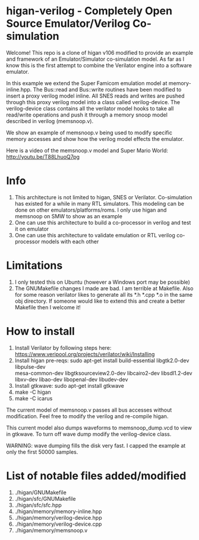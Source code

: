 higan-verilog - Completely Open Source Emulator/Verilog Co-simulation
===============================

Welcome! This repo is a clone of higan v106 modified to provide an example and framework of an Emulator/Simulator co-simulation model. As far as I know this is the first attempt to combine the Verilator engine into a software emulator.

In this example we extend the Super Famicom emulation model at memory-inline.hpp. The Bus::read and Bus::write routines have been modified to insert a proxy verilog model inline. All SNES reads and writes are pushed through this proxy verilog model into a class called verilog-device. The verilog-device class contains all the verilator model hooks to take all read/write operations and push it through a memory snoop model described in verilog (memsnoop.v).

We show an example of memsnoop.v being used to modify specific memory accesses and show how the verilog model effects the emulator.

Here is a video of the memsnoop.v model and Super Mario World: http://youtu.be/T88LhuoQ7pg

Info
===============================
1) This architecture is not limited to higan, SNES or Verilator. Co-simulation has existed for a while in many RTL simulators. This modeling can be done on other emulators/platforms/roms. I only use higan and memsnoop on SMW to show as an example
2) One can use this architecture to build a co-processor in verilog and test it on emulator
3) One can use this architecture to validate emulation or RTL verilog co-processor models with each other

Limitations
===============================
1) I only tested this on Ubuntu (however a Windows port may be possible)
2) The GNUMakefile changes I made are bad. I am terrible at Makefile. Also for some reason verilator likes to generate all its *.h *.cpp *.o in the same obj directory. If someone would like to extend this and create a better Makefile then I welcome it!

How to install
===============================

1) Install Verilator by following steps here: https://www.veripool.org/projects/verilator/wiki/Installing
2) Install higan pre-reqs: 
	sudo apt-get install build-essential libgtk2.0-dev libpulse-dev \
    mesa-common-dev libgtksourceview2.0-dev libcairo2-dev libsdl1.2-dev \
    libxv-dev libao-dev libopenal-dev libudev-dev
3) Install gtkwave: sudo apt-get install gtkwave
4) make -C higan
5) make -C icarus

The current model of memsnoop.v passes all bus accesses without modification. Feel free to modify the verilog and re-compile higan.

This current model also dumps waveforms to memsnoop_dump.vcd to view in gtkwave. To turn off wave dump modify the verilog-device class.

WARNING: wave dumping fills the disk very fast. I capped the example at only the first 50000 samples.

List of notable files added/modified
===============================
1) ./higan/GNUMakefile
2) ./higan/sfc/GNUMakefile
3) ./higan/sfc/sfc.hpp
4) ./higan/memory/memory-inline.hpp
5) ./higan/memory/verilog-device.hpp
6) ./higan/memory/verilog-device.cpp
7) ./higan/memory/memsnoop.v


	
	